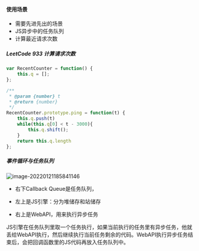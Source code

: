 #### 使用场景

- 需要先进先出的场景
- JS异步中的任务队列
- 计算最近请求次数

##### LeetCode 933 计算请求次数

```js
var RecentCounter = function() {
    this.q = [];
};

/** 
 * @param {number} t
 * @return {number}
 */
RecentCounter.prototype.ping = function(t) {
    this.q.push(t)
    while(this.q[0] < t - 3000){
        this.q.shift();
    }
    return this.q.length
};
```

##### 事件循环与任务队列

![image-20220121185841146](C:\Users\GunKing\AppData\Roaming\Typora\typora-user-images\image-20220121185841146.png)

- 右下Callback Queue是任务队列，

- 左上是JS引擎：分为堆储存和站储存

- 右上是WebAPI，用来执行异步任务

JS引擎在任务队列里取一个任务执行，如果当前执行的任务里有异步任务，他就丢给WebAPI执行，然后继续执行当前任务剩余的代码。WebAPI执行异步任务结束后，会把回调函数里的JS代码再放入任务队列中。



